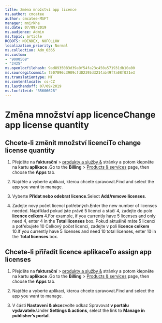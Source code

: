 ```yaml
---
title: Změna množství app licence
ms.author: cmcatee
author: cmcatee-MSFT
manager: mnirkhe
ms.date: 07/09/2019
ms.audience: Admin
ms.topic: article
ROBOTS: NOINDEX, NOFOLLOW
localization_priority: Normal
ms.collection: Adm_O365
ms.custom:
- "9000568"
- "2425"
ms.openlocfilehash: 9ad8935083d39a0f54fa23c450a571931db10a00
ms.sourcegitcommit: f507896c3909cfd02395d3214ab49f7a08f021e3
ms.translationtype: MT
ms.contentlocale: cs-CZ
ms.lasthandoff: 07/09/2019
ms.locfileid: "35606628"
---
```

# <a name="change-app-license-quantity"></a><span data-ttu-id="06b70-102">Změna množství app licence</span><span class="sxs-lookup"><span data-stu-id="06b70-102">Change app license quantity</span></span>

## <a name="to-change-license-quantity"></a><span data-ttu-id="06b70-103">Chcete-li změnit množství licencí</span><span class="sxs-lookup"><span data-stu-id="06b70-103">To change license quantity</span></span>

1. <span data-ttu-id="06b70-104">Přejděte na **fakturační** > [produkty a služby &](https://go.microsoft.com/fwlink/p/?linkid=842054) stránky a potom klepněte na kartu **aplikace** .</span><span class="sxs-lookup"><span data-stu-id="06b70-104">Go to the **Billing** > [Products & services](https://go.microsoft.com/fwlink/p/?linkid=842054) page, then choose the **Apps** tab.</span></span>

2. <span data-ttu-id="06b70-105">Najděte a vyberte aplikaci, kterou chcete spravovat.</span><span class="sxs-lookup"><span data-stu-id="06b70-105">Find and select the app you want to manage.</span></span>  

3. <span data-ttu-id="06b70-106">Vyberte **Přidat nebo odebrat licence**.</span><span class="sxs-lookup"><span data-stu-id="06b70-106">Select **Add/remove licenses**.</span></span>

4. <span data-ttu-id="06b70-107">Zadejte nový počet licencí potřebných.</span><span class="sxs-lookup"><span data-stu-id="06b70-107">Enter the new number of licenses needed.</span></span> <span data-ttu-id="06b70-108">Například pokud jste právě 5 licencí a stačí 4, zadejte do pole **licence celkem** 4.</span><span class="sxs-lookup"><span data-stu-id="06b70-108">For example, if you currently have 5 licenses and only need 4, enter 4 in the **Total licenses** box.</span></span> <span data-ttu-id="06b70-109">Pokud aktuálně máte 5 licencí a potřebujete 10 Celkový počet licencí, zadejte v poli **licence celkem** 10.</span><span class="sxs-lookup"><span data-stu-id="06b70-109">If you currently have 5 licenses and need 10 total licenses, enter 10 in the **Total licenses** box.</span></span>

## <a name="to-assign-app-licenses"></a><span data-ttu-id="06b70-110">Chcete-li přiřadit licence aplikace</span><span class="sxs-lookup"><span data-stu-id="06b70-110">To assign app licenses</span></span>

1. <span data-ttu-id="06b70-111">Přejděte na **fakturační** > [produkty a služby &](https://go.microsoft.com/fwlink/p/?linkid=842054) stránky a potom klepněte na kartu **aplikace** .</span><span class="sxs-lookup"><span data-stu-id="06b70-111">Go to the **Billing** > [Products & services](https://go.microsoft.com/fwlink/p/?linkid=842054) page, then choose the **Apps** tab.</span></span>

2. <span data-ttu-id="06b70-112">Najděte a vyberte aplikaci, kterou chcete spravovat.</span><span class="sxs-lookup"><span data-stu-id="06b70-112">Find and select the app you want to manage.</span></span>  

3. <span data-ttu-id="06b70-113">V části **Nastavení & akce**zvolte odkaz Spravovat **v portálu vydavatele**.</span><span class="sxs-lookup"><span data-stu-id="06b70-113">Under **Settings & actions**, select the link to **Manage in publisher’s portal**.</span></span>